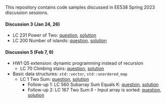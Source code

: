 This repository contains code samples discussed in EE538 Spring 2023 discussion sessions.

#### Discussion 3 (Jan 24, 26)
- LC 231 Power of Two: [question](https://leetcode.com/problems/power-of-two/), [solution](LC231_PowerofTwo.cpp)
- LC 200 Number of islands: [question](https://leetcode.com/problems/number-of-islands/), [solution](LC200_NumberOfIslands.cpp)

#### Discussion 5 (Feb 7, 9)
- HW1 Q5 extension: dynamic programming instead of recursion
    - LC 70 Climbing stairs: [question](https://leetcode.com/problems/climbing-stairs/), [solution](LC70_ClimbingStairs.cpp)
- Basic data structures: `std::vector`, `std::unordered_map`
    - LC 1 Two Sum: [question](https://leetcode.com/problems/two-sum/), [solution](LC1_TwoSum.cpp)
        - Follow-up 1: LC 560 Subarray Sum Equals K: [question](https://leetcode.com/problems/subarray-sum-equals-k/), [solution](LC560_SubarraySumEqualsK.cpp)
        - Follow-up 2: LC 167 Two Sum II - Input array is sorted: [question](https://leetcode.com/problems/two-sum-ii-input-array-is-sorted/), [solution](LC167_TwoSumII_InputArrayIsSorted.cpp)
